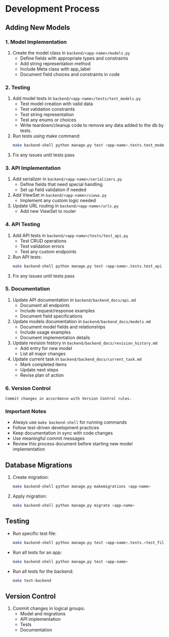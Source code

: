 # Development Process

## Adding New Models

### 1. Model Implementation
1. Create the model class in `backend/<app-name>/models.py`
   - Define fields with appropriate types and constraints
   - Add string representation method
   - Include Meta class with app_label
   - Document field choices and constraints in code

### 2. Testing
1. Add model tests in `backend/<app-name>/tests/test_models.py`
   - Test model creation with valid data
   - Test validation constraints
   - Test string representation
   - Test any enums or choices
   - Write teardown/cleanup code to remove any data added to the db by tests.
2. Run tests using make command:
   ```bash
   make backend-shell python manage.py test <app-name>.tests.test_models
   ```
3. Fix any issues until tests pass

### 3. API Implementation
1. Add serializer in `backend/<app-name>/serializers.py`
   - Define fields that need special handling
   - Set up field validation if needed
2. Add ViewSet in `backend/<app-name>/views.py`
   - Implement any custom logic needed
3. Update URL routing in `backend/<app-name>/urls.py`
   - Add new ViewSet to router

### 4. API Testing
1. Add API tests in `backend/<app-name>/tests/test_api.py`
   - Test CRUD operations
   - Test validation errors
   - Test any custom endpoints
2. Run API tests:
   ```bash
   make backend-shell python manage.py test <app-name>.tests.test_api
   ```
3. Fix any issues until tests pass

### 5. Documentation
1. Update API documentation in `backend/backend_docs/api.md`
   - Document all endpoints
   - Include request/response examples
   - Document field specifications
2. Update models documentation in `backend/backend_docs/models.md`
   - Document model fields and relationships
   - Include usage examples
   - Document implementation details
3. Update revision history in `backend/backend_docs/revision_history.md`
   - Add entry for new model
   - List all major changes
4. Update current task in `backend/backend_docs/current_task.md`
   - Mark completed items
   - Update next steps
   - Revise plan of action

### 6. Version Control
    Commit changes in accordance with Version Control rules.

### Important Notes
- Always use `make backend-shell` for running commands
- Follow test-driven development practices
- Keep documentation in sync with code changes
- Use meaningful commit messages
- Review this process document before starting new model implementation

## Database Migrations
1. Create migration:
   ```bash
   make backend-shell python manage.py makemigrations <app-name>
   ```
2. Apply migration:
   ```bash
   make backend-shell python manage.py migrate <app-name>
   ```

## Testing
- Run specific test file:
  ```bash
  make backend-shell python manage.py test <app-name>.tests.<test_file>
  ```
- Run all tests for an app:
  ```bash
  make backend-shell python manage.py test <app-name>
  ```
- Run all tests for the backend:
  ```bash
  make test-backend
  ```

## Version Control
1. Commit changes in logical groups:
   - Model and migrations
   - API implementation
   - Tests
   - Documentation